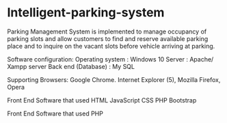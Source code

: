 # Intelligent-parking-system
Parking Management System is implemented to manage occupancy of parking slots and allow customers to find and reserve available parking place and to inquire on the vacant slots before vehicle arriving at parking.

Software configuration:
Operating system		 : Windows 10
Server               : Apache/ Xampp server
Back end (Database)	 : My SQL

Supporting Browsers:
Google Chrome. Internet Explorer (5), Mozilla Firefox, Opera

Front End Software that used
HTML
JavaScript
CSS
PHP
Bootstrap

Front End Software that used
PHP
